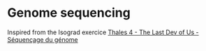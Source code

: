 # Genome sequencing

Inspired from the Isograd exercice [Thales 4 - The Last Dev of Us -Séquençage du génome](https://www.isograd-testingservices.com/FR/solutions-challenges-de-code?cts_id=117&reg_typ_id=2&que_str_id=&cli_id=45alrk6jpdnaguf3oa3gto2875&rtn_pag=https%3A%2F%2Fwww.isograd-testingservices.com%2F%2FFR%2Fsolutions-challenges-de-code%3Fcts_id%3D120#)

